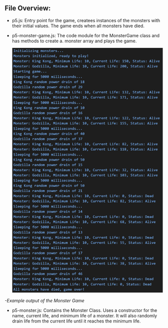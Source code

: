 ## File Overview:

- p5.js: Entry point for the game, createes instances of the monsters with their initial values. The game ends when all monsters have died.
- p5-monster-game.js: The code module for the MonsterGame class and has methods to create a. monster array and plays the game.

  <img src="./p5-monster.png" alt="p5-monster.png" width="" height="">
_-Example output of the Monster Game_


- p5-monster.js: Contains the Monster Class. Uses a constructor for the name, current life, and minimum life of a monster. It will also randomly drain life from the current life until it reaches the minimum life.

